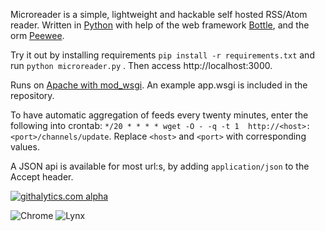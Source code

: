 Microreader is a simple, lightweight and hackable self hosted RSS/Atom reader.
Written in [Python](http://python.org/) with help of the web framework [Bottle](http://bottlepy.org/), 
and the orm [Peewee](https://github.com/coleifer/peewee). 

Try it out by installing requirements `pip install -r requirements.txt` and 
run `python microreader.py` . Then access http://localhost:3000.

Runs on [Apache with mod_wsgi](http://bottlepy.org/docs/dev/deployment.html#apache-mod-wsgi).
An example app.wsgi is included in the repository.

To have automatic aggregation of feeds every twenty minutes, enter the 
following into crontab:
`*/20 * * * * wget -O - -q -t 1  http://<host>:<port>/channels/update`. 
Replace `<host>` and `<port>` with corresponding values.

A JSON api is available for most url:s, by adding `application/json`
to the Accept header.

[![githalytics.com alpha](https://cruel-carlota.pagodabox.com/75b5f7c4e3722ff84d2f46e14dba6590 "githalytics.com")](http://githalytics.com/morganbengtsson/Micro-reader)

![Chrome](https://raw.github.com/morganbengtsson/Micro-reader/master/screenshots/chrome.png "Microreader in Chrome")
![Lynx](https://raw.github.com/morganbengtsson/Micro-reader/master/screenshots/lynx.png "Microreader in Lynx")
